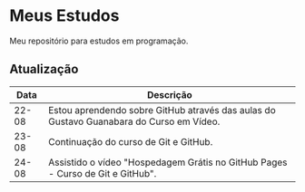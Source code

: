 # Meus Estudos
 Meu repositório para estudos em programação.
 
## Atualização

  Data | Descrição |
 --- | --- 
 22-08 | Estou aprendendo sobre GitHub através das aulas do Gustavo Guanabara do Curso em Vídeo.
 23-08 | Continuação do curso de Git e GitHub.
 24-08 | Assistido o vídeo "Hospedagem Grátis no GitHub Pages - Curso de Git e GitHub".
